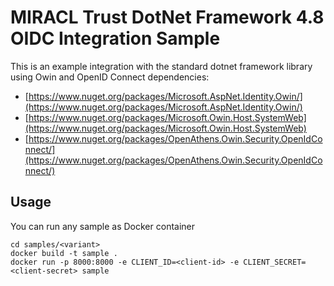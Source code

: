 # MIRACL Trust DotNet Framework 4.8 OIDC Integration Sample

This is an example integration with the standard dotnet framework library using Owin and OpenID Connect dependencies: 
- [https://www.nuget.org/packages/Microsoft.AspNet.Identity.Owin/](https://www.nuget.org/packages/Microsoft.AspNet.Identity.Owin/)
- [https://www.nuget.org/packages/Microsoft.Owin.Host.SystemWeb](https://www.nuget.org/packages/Microsoft.Owin.Host.SystemWeb)
- [https://www.nuget.org/packages/OpenAthens.Owin.Security.OpenIdConnect/](https://www.nuget.org/packages/OpenAthens.Owin.Security.OpenIdConnect/)

## Usage

You can run any sample as Docker container

```
cd samples/<variant>
docker build -t sample .
docker run -p 8000:8000 -e CLIENT_ID=<client-id> -e CLIENT_SECRET=<client-secret> sample
```
